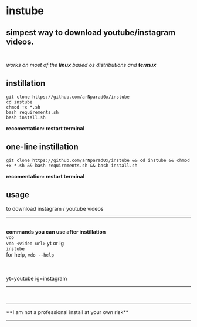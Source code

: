 # instube

simpest way to download youtube/instagram videos.<br><br>
------------
*works on most of the **linux** based os distributions and* ***termux***
## instillation
```
git clone https://github.com/arNparad0x/instube
cd instube
chmod +x *.sh
bash requirements.sh
bash install.sh
```
**recomentation: restart terminal**
## one-line instillation
```
git clone https://github.com/arNparad0x/instube && cd instube && chmod +x *.sh && bash requirements.sh && bash install.sh
```
**recomentation: restart terminal**
## usage
to download instagram / youtube videos<br><hr><br>
**commands you can use after instillation**<br>
```vdo```<br>
```vdo <video url>``` yt or ig<br>
```instube```<br>
for help, ```vdo --help```

<br><br>
yt=youtube   ig=instagram
<hr>
<br>
<hr>
**I am not a professional
install at your own risk**
<hr>
